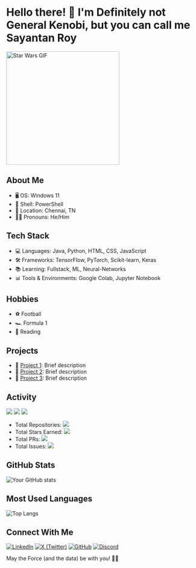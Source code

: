 # Hello there! 👋 I'm Definitely not General Kenobi, but you can call me Sayantan Roy

<img src="https://media.giphy.com/media/Nx0rz3jtxtEre/giphy.gif" width="300" alt="Star Wars GIF">

## About Me
- 🖥 OS: Windows 11
- 🐚 Shell: PowerShell
- 📍 Location: Chennai, TN
- 👨‍💻 Pronouns: He/Him

## Tech Stack
- 💻 Languages: Java, Python, HTML, CSS, JavaScript
- 🛠 Frameworks: TensorFlow, PyTorch, Scikit-learn, Keras
- 📚 Learning: Fullstack, ML, Neural-Networks
- 📊 Tools & Environments: Google Colab, Jupyter Notebook

## Hobbies
- ⚽ Football
- 🏎 Formula 1
- 📖 Reading


## Projects
- 🚀 [Project 1](https://github.com/yourusername/project1): Brief description
- 🌟 [Project 2](https://github.com/yourusername/project2): Brief description
- 🔬 [Project 3](https://github.com/yourusername/project3): Brief description

## Activity
![](https://img.shields.io/github/commit-activity/m/sayantanroy14/sayantanroy14?label=Commits)
![](https://img.shields.io/github/last-commit/sayantanroy14/sayantanroy14?label=Last%20Commit)
![](https://komarev.com/ghpvc/?username=sayantanroy14&color=blue)

- Total Repositories: ![](https://img.shields.io/github/repos/sayantanroy14?label=)
- Total Stars Earned: ![](https://img.shields.io/github/stars/sayantanroy14?affiliations=OWNER%2CCOLLABORATOR&label=)
- Total PRs: ![](https://img.shields.io/github/issues-pr/sayantanroy14/sayantanroy14?label=)
- Total Issues: ![](https://img.shields.io/github/issues/sayantanroy14/sayantanroy14?label=)

## GitHub Stats
![Your GitHub stats](https://github-readme-stats.vercel.app/api?username=sayantanroy14&show_icons=true&theme=radical)

## Most Used Languages
![Top Langs](https://github-readme-stats.vercel.app/api/top-langs/?username=sayantanroy14&layout=compact&theme=radical)


## Connect With Me
[![LinkedIn](https://img.shields.io/badge/LinkedIn-0077B5?style=for-the-badge&logo=linkedin&logoColor=white)](https://www.linkedin.com/in/itsroysayantan/)
[![X (Twitter)](https://img.shields.io/badge/X-000000?style=for-the-badge&logo=x&logoColor=white)](https://twitter.com/itsroysayantan)
[![GitHub](https://img.shields.io/badge/GitHub-100000?style=for-the-badge&logo=github&logoColor=white)](https://github.com/sayantanroy14)
[![Discord](https://img.shields.io/badge/Discord-5865F2?style=for-the-badge&logo=discord&logoColor=white)](https://discordapp.com/users/trumanveidt)

May the Force (and the data) be with you! 🚀🤖
